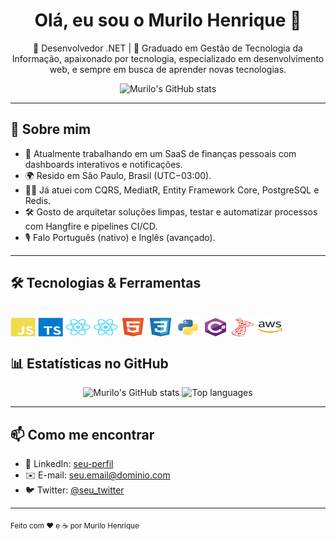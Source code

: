 <!--
  💡 Coloque o arquivo README.md na raiz de um repositório com o mesmo nome do seu usuário
  para que ele apareça automaticamente no seu perfil!
-->

<div align="center">
  <h1>Olá, eu sou o Murilo Henrique 👋</h1>

  <p>
    🎯 Desenvolvedor .NET | 🚀 Graduado em Gestão de Tecnologia da Informação, 
    apaixonado por tecnologia, especializado em desenvolvimento web, e sempre em busca de aprender novas tecnologias.  
  </p>

  <!-- Badges de seguidores, repositórios e linguagens mais usadas -->
  ![Murilo's GitHub stats](https://github-readme-stats.vercel.app/api?username=Murilo433&show_icons=true&theme=radical)

</div>

---

## 📖 Sobre mim

- 🔭 Atualmente trabalhando em um SaaS de finanças pessoais com dashboards interativos e notificações.  
- 🌍 Resido em São Paulo, Brasil (UTC−03:00).  
- 👨‍💻 Já atuei com CQRS, MediatR, Entity Framework Core, PostgreSQL e Redis.  
- 🛠 Gosto de arquitetar soluções limpas, testar e automatizar processos com Hangfire e pipelines CI/CD.  
- 🎙 Falo Português (nativo) e Inglês (avançado).

---

## 🛠️ Tecnologias & Ferramentas

<div style="display: inline_block"><br>
  <img align="center" alt="Murilo-Js" height="30" width="40" src="https://raw.githubusercontent.com/devicons/devicon/master/icons/javascript/javascript-plain.svg">
  <img align="center" alt="Murilo-Ts" height="30" width="40" src="https://raw.githubusercontent.com/devicons/devicon/master/icons/typescript/typescript-plain.svg">
  <img align="center" alt="Murilo-React" height="30" width="40" src="https://raw.githubusercontent.com/devicons/devicon/master/icons/react/react-original.svg">
  <img align="center" alt="Murilo-ReactNative" height="30" width="40" src="https://raw.githubusercontent.com/devicons/devicon/master/icons/react/react-original.svg">
  <img align="center" alt="Murilo-HTML" height="30" width="40" src="https://raw.githubusercontent.com/devicons/devicon/master/icons/html5/html5-original.svg">
  <img align="center" alt="Murilo-CSS" height="30" width="40" src="https://raw.githubusercontent.com/devicons/devicon/master/icons/css3/css3-original.svg">
  <img align="center" alt="Murilo-Python" height="30" width="40" src="https://raw.githubusercontent.com/devicons/devicon/master/icons/python/python-original.svg">
  <img align="center" alt="Murilo-Csharp" height="30" width="40" src="https://raw.githubusercontent.com/devicons/devicon/master/icons/csharp/csharp-original.svg">
  <img align="center" alt="Murilo-SQLServer" height="30" width="40" src="https://raw.githubusercontent.com/devicons/devicon/master/icons/microsoftsqlserver/microsoftsqlserver-plain.svg">
  <img align="center" alt="Murilo-AWS" height="30" width="40" src="https://raw.githubusercontent.com/devicons/devicon/master/icons/amazonwebservices/amazonwebservices-original-wordmark.svg">
</div>

## 📊 Estatísticas no GitHub

<!-- use o GitHub Readme Stats ou GitHub Profile README Generator -->
<div align="center">
  <img height="150" src="https://github-readme-stats.vercel.app/api?username=Murilo433&show_icons=true&theme=default&hide_border=true" alt="Murilo's GitHub stats" />
  <img height="150" src="https://github-readme-stats.vercel.app/api/top-langs/?username=Murilo433&layout=compact&theme=default&hide_border=true" alt="Top languages" />
</div>

---

## 📫 Como me encontrar

- 🔗 LinkedIn: [seu-perfil](https://linkedin.com/in/seu-usuario)  
- ✉️ E-mail: seu.email@dominio.com  
- 🐦 Twitter: [@seu_twitter](https://twitter.com/seu_twitter)  

---

<sub>Feito com ❤️ e ☕️ por Murilo Henrique</sub>

